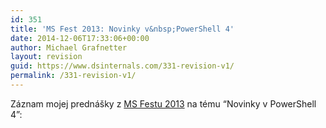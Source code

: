 ```yaml
---
id: 351
title: 'MS Fest 2013: Novinky v&nbsp;PowerShell 4'
date: 2014-12-06T17:33:06+00:00
author: Michael Grafnetter
layout: revision
guid: https://www.dsinternals.com/331-revision-v1/
permalink: /331-revision-v1/
---
```

Záznam mojej prednášky z&nbsp;[MS Festu 2013](http://www.ms-fest.cz/2013/ostrava/program/sobota.html "MS Fest 2013") na&nbsp;tému &#8220;Novinky v&nbsp;PowerShell 4&#8221;: